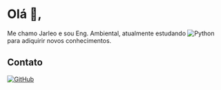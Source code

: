 # Olá 👋,

Me chamo Jarleo e sou Eng. Ambiental, atualmente estudando ![Python](https://img.shields.io/badge/python-3670A0?style=for-the-badge&logo=python&logoColor=ffdd54) para adiquirir novos conhecimentos.

## Contato

[![GitHub](https://img.shields.io/badge/GitHub-100000?style=for-the-badge&logo=github&logoColor=white)](https://github.com/leosleos)
